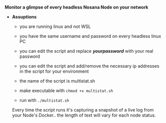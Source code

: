 **Monitor a glimpse of every headless Nosana Node on your network**
  
  
* **Assuptions**
  - you are running linux and not WSL
  - you have the same username and password on every headless linux PC
  - you can edit the script and replace ***yourpassword*** with your real password
  - you can edit the script and add/remove the necessary ip addresses in the script for your environment

  - the name of the script is multistat.sh
  - make executable with `chmod +x multistat.sh`
  - run with `./multistat.sh`

  Every time the script runs it's capturing a snapshot of a live log from your Node's Docker.. the length of text will vary for each node status.

